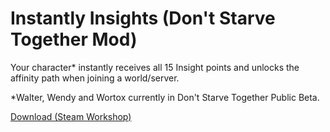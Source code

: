 # Instantly Insights (Don't Starve Together Mod)

Your character* instantly receives all 15 Insight points and unlocks the affinity path when joining a world/server.

*Walter, Wendy and Wortox currently in Don't Starve Together Public Beta.

[Download (Steam Workshop)](https://steamcommunity.com/sharedfiles/filedetails/?id=2948410295)